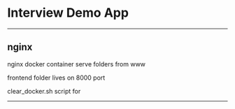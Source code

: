 # Interview Demo App
___

## nginx

nginx docker container serve folders from www

frontend folder lives on 8000 port

clear_docker.sh script for 
___


